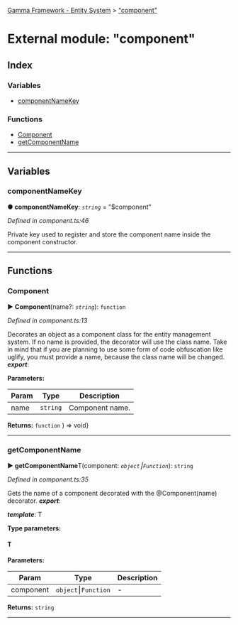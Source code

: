 [Gamma Framework - Entity System](../README.md) > ["component"](../modules/_component_.md)



# External module: "component"

## Index

### Variables

* [componentNameKey](_component_.md#componentnamekey)


### Functions

* [Component](_component_.md#component)
* [getComponentName](_component_.md#getcomponentname)



---
## Variables
<a id="componentnamekey"></a>

###  componentNameKey

**●  componentNameKey**:  *`string`*  = "$component"

*Defined in component.ts:46*



Private key used to register and store the component name inside the component constructor.




___


## Functions
<a id="component"></a>

###  Component

► **Component**(name?: *`string`*): `function`



*Defined in component.ts:13*



Decorates an object as a component class for the entity management system. If no name is provided, the decorator will use the class name. Take in mind that if you are planning to use some form of code obfuscation like uglify, you must provide a name, because the class name will be changed.
*__export__*: 



**Parameters:**

| Param | Type | Description |
| ------ | ------ | ------ |
| name | `string`   |  Component name. |





**Returns:** `function`
) => void}






___

<a id="getcomponentname"></a>

###  getComponentName

► **getComponentName**T(component: *`object`⎮`Function`*): `string`



*Defined in component.ts:35*



Gets the name of a component decorated with the @Component(name) decorator.
*__export__*: 

*__template__*: T



**Type parameters:**

#### T 
**Parameters:**

| Param | Type | Description |
| ------ | ------ | ------ |
| component | `object`⎮`Function`   |  - |





**Returns:** `string`







___


